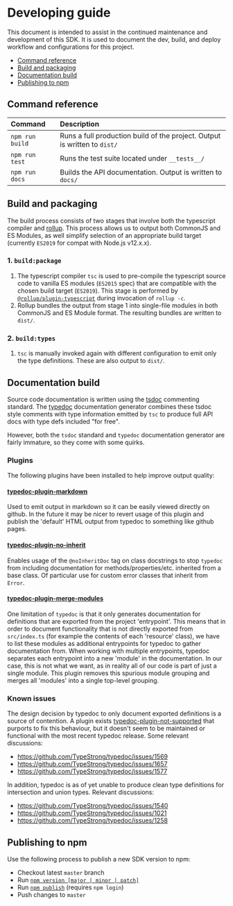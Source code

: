 # Developing guide
This document is intended to assist in the continued maintenance and development of this SDK.
It is used to document the dev, build, and deploy workflow and configurations for this project.

- [Command reference](#command-reference)
- [Build and packaging](#build-and-packaging)
- [Documentation build](#documentation-build)
- [Publishing to npm](#publishing-to-npm)

## Command reference

| Command           | Description                                                               |
|:------------------|:--------------------------------------------------------------------------|
| `npm run build`   | Runs a full production build of the project. Output is written to `dist/` |
| `npm run test`    | Runs the test suite located under `__tests__/`                            |
| `npm run docs`    | Builds the API documentation. Output is written to `docs/`                |


## Build and packaging
The build process consists of two stages that involve both the typescript compiler and
[rollup](https://rollupjs.org). This process allows us to output both CommonJS and ES Modules, as
well simplify selection of an appropriate build target (currently `ES2019` for compat with Node.js
v12.x.x).

### 1. `build:package`
1. The typescript compiler `tsc` is used to pre-compile the typescript source code to vanilla ES
  modules (`ES2015` spec) that are compatible with the chosen build target (`ES2019`). This stage is
  performed by [`@rollup/plugin-typescript`](https://github.com/rollup/plugins/tree/master/packages/typescript)
  during invocation of `rollup -c`.
2. Rollup bundles the output from stage 1 into single-file modules in both CommonJS and ES Module
  format. The resulting bundles are written to `dist/`.

### 2. `build:types`
1. `tsc` is manually invoked again with different configuration to emit only the type definitions.
  These are also output to `dist/`.


## Documentation build
Source code documentation is written using the [tsdoc](https://tsdoc.org/) commenting standard. The
[typedoc](https://github.com/TypeStrong/typedoc) documentation generator combines these tsdoc style
comments with type information emitted by `tsc` to produce full API docs with type defs included
"for free".

However, both the `tsdoc` standard and `typedoc` documentation generator are fairly immature, so
they come with some quirks.

### Plugins
The following plugins have been installed to help improve output quality:

#### [typedoc-plugin-markdown](https://www.npmjs.com/package/typedoc-plugin-markdown)
Used to emit output in markdown so it can be easily viewed directly on github. In the future it may be
nicer to revert usage of this plugin and publish the 'default' HTML output from typedoc to something
like github pages.

#### [typedoc-plugin-no-inherit](https://www.npmjs.com/package/typedoc-plugin-no-inherit)
Enables usage of the `@noInheritDoc` tag on class docstrings to stop `typedoc` from including
documentation for methods/properties/etc. inherited from a base class. Of particular use for custom
error classes that inherit from `Error`.

#### [typedoc-plugin-merge-modules](https://www.npmjs.com/package/typedoc-plugin-merge-modules)
One limitation of `typedoc` is that it only generates documentation for definitions that are
exported from the project 'entrypoint'. This means that in order to document functionality that is
not directly exported from `src/index.ts` (for example the contents of each 'resource' class), we have
to list these modules as additional entrypoints for typedoc to gather documentation from. When
working with multiple entrypoints, typedoc separates each entrypoint into a new 'module' in the
documentation. In our case, this is not what we want, as in reality all of our code is part of just
a single module. This plugin removes this spurious module grouping and merges all 'modules' into a
single top-level grouping.

### Known issues
The design decision by typedoc to only document exported definitions is a source of contention. A
plugin exists [typedoc-plugin-not-supported](https://www.npmjs.com/package/typedoc-plugin-not-exported)
that purports to fix this behaviour, but it doesn't seem to be maintained or functional with the most
recent typedoc release. Some relevant discussions:

- https://github.com/TypeStrong/typedoc/issues/1569
- https://github.com/TypeStrong/typedoc/issues/1657
- https://github.com/TypeStrong/typedoc/issues/1577

In addition, typedoc is as of yet unable to produce clean type definitions for intersection and union
types. Relevant discussions:

- https://github.com/TypeStrong/typedoc/issues/1540
- https://github.com/TypeStrong/typedoc/issues/1021
- https://github.com/TypeStrong/typedoc/issues/1258


## Publishing to npm
Use the following process to publish a new SDK version to npm:
- Checkout latest `master` branch
- Run [`npm version [major | minor | patch]`](https://docs.npmjs.com/cli/v7/commands/npm-version)
- Run [`npm publish`](https://docs.npmjs.com/cli/v7/commands/npm-publish) (requires `npm login`)
- Push changes to `master`
